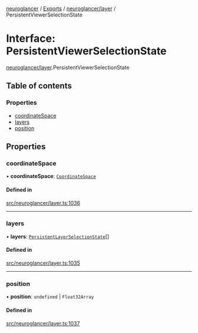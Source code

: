 [neuroglancer](../README.md) / [Exports](../modules.md) / [neuroglancer/layer](../modules/neuroglancer_layer.md) / PersistentViewerSelectionState

# Interface: PersistentViewerSelectionState

[neuroglancer/layer](../modules/neuroglancer_layer.md).PersistentViewerSelectionState

## Table of contents

### Properties

- [coordinateSpace](neuroglancer_layer.PersistentViewerSelectionState.md#coordinatespace)
- [layers](neuroglancer_layer.PersistentViewerSelectionState.md#layers)
- [position](neuroglancer_layer.PersistentViewerSelectionState.md#position)

## Properties

### coordinateSpace

• **coordinateSpace**: [`CoordinateSpace`](neuroglancer_coordinate_transform.CoordinateSpace.md)

#### Defined in

[src/neuroglancer/layer.ts:1036](https://github.com/ActiveBrainAtlas2/neuroglancer/blob/91617476/src/neuroglancer/layer.ts#L1036)

___

### layers

• **layers**: [`PersistentLayerSelectionState`](neuroglancer_layer.PersistentLayerSelectionState.md)[]

#### Defined in

[src/neuroglancer/layer.ts:1035](https://github.com/ActiveBrainAtlas2/neuroglancer/blob/91617476/src/neuroglancer/layer.ts#L1035)

___

### position

• **position**: `undefined` \| `Float32Array`

#### Defined in

[src/neuroglancer/layer.ts:1037](https://github.com/ActiveBrainAtlas2/neuroglancer/blob/91617476/src/neuroglancer/layer.ts#L1037)
